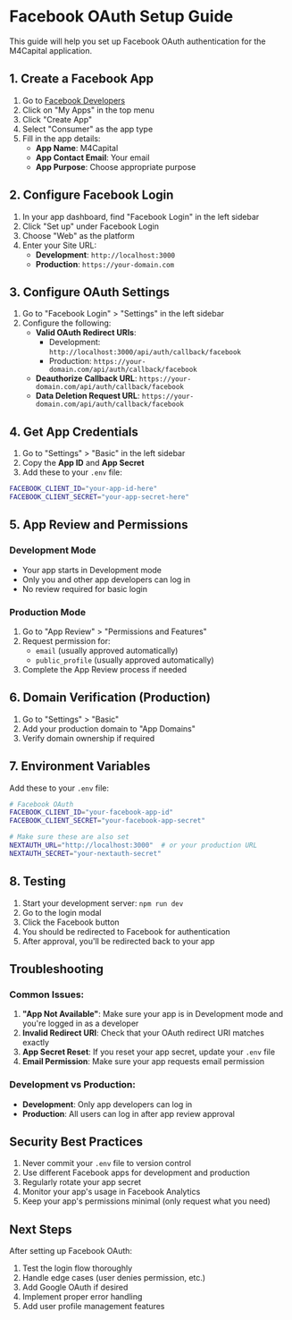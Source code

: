 # Facebook OAuth Setup Guide

This guide will help you set up Facebook OAuth authentication for the M4Capital application.

## 1. Create a Facebook App

1. Go to [Facebook Developers](https://developers.facebook.com/)
2. Click on "My Apps" in the top menu
3. Click "Create App"
4. Select "Consumer" as the app type
5. Fill in the app details:
   - **App Name**: M4Capital
   - **App Contact Email**: Your email
   - **App Purpose**: Choose appropriate purpose

## 2. Configure Facebook Login

1. In your app dashboard, find "Facebook Login" in the left sidebar
2. Click "Set up" under Facebook Login
3. Choose "Web" as the platform
4. Enter your Site URL:
   - **Development**: `http://localhost:3000`
   - **Production**: `https://your-domain.com`

## 3. Configure OAuth Settings

1. Go to "Facebook Login" > "Settings" in the left sidebar
2. Configure the following:
   - **Valid OAuth Redirect URIs**:
     - Development: `http://localhost:3000/api/auth/callback/facebook`
     - Production: `https://your-domain.com/api/auth/callback/facebook`
   - **Deauthorize Callback URL**: `https://your-domain.com/api/auth/callback/facebook`
   - **Data Deletion Request URL**: `https://your-domain.com/api/auth/callback/facebook`

## 4. Get App Credentials

1. Go to "Settings" > "Basic" in the left sidebar
2. Copy the **App ID** and **App Secret**
3. Add these to your `.env` file:

```bash
FACEBOOK_CLIENT_ID="your-app-id-here"
FACEBOOK_CLIENT_SECRET="your-app-secret-here"
```

## 5. App Review and Permissions

### Development Mode
- Your app starts in Development mode
- Only you and other app developers can log in
- No review required for basic login

### Production Mode
1. Go to "App Review" > "Permissions and Features"
2. Request permission for:
   - `email` (usually approved automatically)
   - `public_profile` (usually approved automatically)
3. Complete the App Review process if needed

## 6. Domain Verification (Production)

1. Go to "Settings" > "Basic"
2. Add your production domain to "App Domains"
3. Verify domain ownership if required

## 7. Environment Variables

Add these to your `.env` file:

```bash
# Facebook OAuth
FACEBOOK_CLIENT_ID="your-facebook-app-id"
FACEBOOK_CLIENT_SECRET="your-facebook-app-secret"

# Make sure these are also set
NEXTAUTH_URL="http://localhost:3000"  # or your production URL
NEXTAUTH_SECRET="your-nextauth-secret"
```

## 8. Testing

1. Start your development server: `npm run dev`
2. Go to the login modal
3. Click the Facebook button
4. You should be redirected to Facebook for authentication
5. After approval, you'll be redirected back to your app

## Troubleshooting

### Common Issues:

1. **"App Not Available"**: Make sure your app is in Development mode and you're logged in as a developer
2. **Invalid Redirect URI**: Check that your OAuth redirect URI matches exactly
3. **App Secret Reset**: If you reset your app secret, update your `.env` file
4. **Email Permission**: Make sure your app requests email permission

### Development vs Production:

- **Development**: Only app developers can log in
- **Production**: All users can log in after app review approval

## Security Best Practices

1. Never commit your `.env` file to version control
2. Use different Facebook apps for development and production
3. Regularly rotate your app secret
4. Monitor your app's usage in Facebook Analytics
5. Keep your app's permissions minimal (only request what you need)

## Next Steps

After setting up Facebook OAuth:
1. Test the login flow thoroughly
2. Handle edge cases (user denies permission, etc.)
3. Add Google OAuth if desired
4. Implement proper error handling
5. Add user profile management features